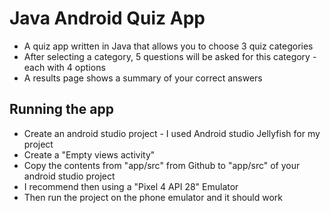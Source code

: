 # Java Android Quiz App

* A quiz app written in Java that allows you to choose 3 quiz categories
* After selecting a category, 5 questions will be asked for this category - each with 4 options
* A results page shows a summary of your correct answers

## Running the app

* Create an android studio project - I used Android studio Jellyfish for my project
* Create a "Empty views activity"
* Copy the contents from "app/src" from Github to "app/src" of your android studio project
* I recommend then using a "Pixel 4 API 28" Emulator
* Then run the project on the phone emulator and it should work
